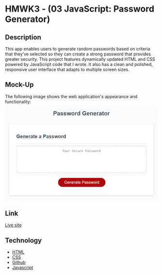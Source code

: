 # HMWK3 - (03 JavaScript: Password Generator)

## Description

This app enables users to generate random passwords based on criteria that they’ve selected so they can create a strong password that provides greater security. This project features dynamically updated HTML and CSS powered by JavaScript code that I wrote. It also has a clean and polished, responsive user interface that adapts to multiple screen sizes.

## Mock-Up

The following image shows the web application's appearance and functionality:

![The Password Generator application displays a red button to "Generate Password".](./assets/images/03-javascript-homework-demo.png)

## Link

[Live site](https://brianbixby.github.io/hmwk3/)

## Technology

- [HTML](https://developer.mozilla.org/en-US/docs/Web/HTML)
- [CSS](https://developer.mozilla.org/en-US/docs/Web/CSS)
- [Github](https://github.com/brianbixby/hmwk3)
- [Javascript](https://developer.mozilla.org/en-US/docs/Web/javascript)
